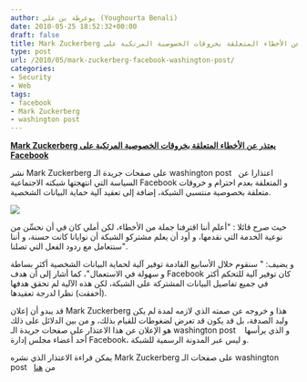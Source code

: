 ```yaml
---
author: يوغرطة بن علي (Youghourta Benali)
date: 2010-05-25 18:52:32+00:00
draft: false
title: Mark Zuckerberg يعتذر عن الأخطاء المتعلقة بخروقات الخصوصية المرتكبة على Facebook
type: post
url: /2010/05/mark-zuckerberg-facebook-washington-post/
categories:
- Security
- Web
tags:
- facebook
- Mark Zuckerberg
- washington post
---
```


[**Mark Zuckerberg يعتذر عن الأخطاء المتعلقة بخروقات الخصوصية المرتكبة على Facebook**](http://www.it-scoop.com/2010/05/mark-zuckerberg-facebook-washington-post)


نشر Mark Zuckerberg على صفحات جريدة الـ washington post   اعتذارا عن السياسة التي انتهجتها شبكته الاجتماعية Facebook و المتعلقة بعدم احترام و خروقات متعلقة بخصوصية منتسبي الشبكة، إضافة إلى تعقيد آلية حماية البيانات الشخصية.

[![](http://www.it-scoop.com/wp-content/uploads/2010/03/facebook_conf.jpg)
](http://www.it-scoop.com/2010/05/mark-zuckerberg-facebook-washington-post)

حيث صرح قائلا : "أعلم أننا اقترفنا جملة من الأخطاء، لكن أملي كان في أن نحسِّن من نوعية الخدمة التي نقدمها، و أود أن يعلم مشتركو الشبكة أن نوايانا كانت حسنة، و أننا سنتعامل مع ردود الفعل التي تصلنا".

و يضيف: " سنقوم خلال الأسابيع القادمة توفير آلية لحماية البيانات الشخصية أكثر بساطة و سهولة في الاستعمال"، كما أشار إلى أن هدف Facebook كان توفير آلية للتحكم أكثر في جميع تفاصيل البيانات المشتركة على الشبكة، لكن هذه الآلية لم تحقق هدفها (أخفقت) نظرا لدرجة تعقيدها.

قد يبدو أن إعلان Mark Zuckerberg هذا و خروجه عن صمته الذي لازمه لمدة لم يكن وليد الصدفة، بل قد يكون قد تعرض لضغوطات للقيام بذلك، و من بين الدلائل على ذلك هو الإعلان عن هذا الاعتذار على صفحات جريدة الـ washington post    و الذي يرأسها أحد أعضاء مجلس إدارة Facebook، و ليس عبر المدونة الرسمية للشبكة.

يمكن قراءة الاعتذار الذي نشره Mark Zuckerberg على صفحات الـ washington post   من [هنا](http://www.washingtonpost.com/wp-dyn/content/article/2010/05/23/AR2010052303828.html?wprss=rss_technology)

